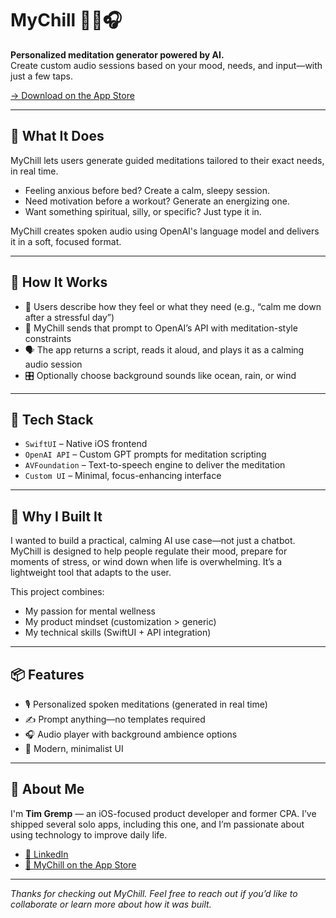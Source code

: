 # MyChill 🧘‍♂️🎧

**Personalized meditation generator powered by AI.**  
Create custom audio sessions based on your mood, needs, and input—with just a few taps.

[→ Download on the App Store](https://apps.apple.com/us/app/mychill/id6737292007)

---

## 🌿 What It Does

MyChill lets users generate guided meditations tailored to their exact needs, in real time.

- Feeling anxious before bed? Create a calm, sleepy session.
- Need motivation before a workout? Generate an energizing one.
- Want something spiritual, silly, or specific? Just type it in.

MyChill creates spoken audio using OpenAI's language model and delivers it in a soft, focused format.

---

## 🧠 How It Works

- 📝 Users describe how they feel or what they need (e.g., “calm me down after a stressful day”)
- 🤖 MyChill sends that prompt to OpenAI’s API with meditation-style constraints
- 🗣️ The app returns a script, reads it aloud, and plays it as a calming audio session
- 🎛️ Optionally choose background sounds like ocean, rain, or wind

---

## 🧰 Tech Stack

- `SwiftUI` – Native iOS frontend
- `OpenAI API` – Custom GPT prompts for meditation scripting
- `AVFoundation` – Text-to-speech engine to deliver the meditation
- `Custom UI` – Minimal, focus-enhancing interface

---

## 🎯 Why I Built It

I wanted to build a practical, calming AI use case—not just a chatbot.  
MyChill is designed to help people regulate their mood, prepare for moments of stress, or wind down when life is overwhelming. It’s a lightweight tool that adapts to the user.

This project combines:
- My passion for mental wellness
- My product mindset (customization > generic)
- My technical skills (SwiftUI + API integration)

---

## 📦 Features

- 🎙️ Personalized spoken meditations (generated in real time)
- ✍️ Prompt anything—no templates required
- 🎧 Audio player with background ambience options
- 🧘 Modern, minimalist UI

---

## 👋 About Me

I'm **Tim Gremp** — an iOS-focused product developer and former CPA. I’ve shipped several solo apps, including this one, and I’m passionate about using technology to improve daily life.

- [🔗 LinkedIn](https://www.linkedin.com/in/tim-gremp-26bb2090/)
- [📱 MyChill on the App Store](https://apps.apple.com/us/app/mychill/id6737292007)

---

*Thanks for checking out MyChill. Feel free to reach out if you’d like to collaborate or learn more about how it was built.*
